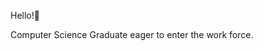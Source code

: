  Hello!👋 
 
 Computer Science Graduate eager to enter the work force.
<!---
TRPV1-Receptor/TRPV1-Receptor is a ✨ special ✨ repository because its `README.md` (this file) appears on your GitHub profile.
You can click the Preview link to take a look at your changes.
--->
